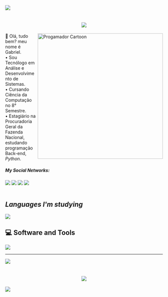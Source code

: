 <!--horizontal divider(gradiant)-->
<img src="https://user-images.githubusercontent.com/73097560/115834477-dbab4500-a447-11eb-908a-139a6edaec5c.gif">
<!--h1 without bottom border-->

<h1 align="center">
<img src="https://readme-typing-svg.herokuapp.com/?font=Righteous&size=35&center=true&vCenter=true&width=500&height=70&duration=4000&lines=Olá!+👋;Seja+bem-vindo!;+Meu+nome+é+Gabriel😃;" />
</h1>

<img src="zoro.gif" min-width="150px" max-width="360px" width="400px"  align="right" alt="Progamador Cartoon">

<p>👋 Olá, tudo bem? meu nome é Gabriel. <br>• Sou Tecnólogo em Análise e Desenvolvimento de Sistemas. <br>
• Cursando Ciência da Computação no 8° Semestre. <br> • Estagiário na Procuradoria Geral da Fazenda Nacional, <br>estudando programação Back-end, <i>Python</i>.</p>

<div align="left">
  <i><h5>My Social Networks:</h5></i>

  <a href="#" alt="Instagram">
  <a href="https://www.instagram.com/gab_proenca/" target="_blank"><img src="https://img.shields.io/badge/-Instagram-%23E4405F?style=for-the-badge&logo=instagram&logoColor=white"></a> 
  
  <a href="#" alt="Whatsapp">
  <a href="https://api.whatsapp.com/send/?phone=%2B5511949919959&text&app_absent=0" target="_blank"><img src="https://img.shields.io/badge/WhatsApp-25D366?style=for-the-badge&logo=whatsapp&logoColor=white" target="_blank"></a>
  
   <a href="#" alt="Linkedin">
   <a href="https://www.linkedin.com/in/gabriel-proencabr/" target="_blank"><img src="https://img.shields.io/badge/-LinkedIn-%230077B5?style=for-the-badge&logo=linkedin&logoColor=white" target="_blank"></a>  
   
  <a href="#" alt="Gmail">
  <a href="mailto:developer.gabrielz@gmail.com"><img src="https://img.shields.io/badge/Gmail-D14836?style=for-the-badge&logo=gmail&logoColor=white" target="_blank"></a> 
 </div> 
 
 <br>

<div align="left">
 
 <h2><i>Languages ​​I'm studying</i></h2>
 
 <img src= "https://skillicons.dev/icons?i=python,js,html,css )](https://skillicons.dev">

 <h2>💻 Software and Tools</h2>

 <img src="https://skillicons.dev/icons?i=vscode,git,discord" />
 
</div> 

<hr>

![](https://github-readme-stats.vercel.app/api/top-langs/?username=YoungLich&theme=dark&hide_border=false&include_all_commits=false&count_private=true&layout=compact)

<h1 align="center">
<img src="https://readme-typing-svg.herokuapp.com/?font=Righteous&size=35&center=true&vCenter=true&width=500&height=70&duration=4000&lines=Obrigado+pela+atenção!;Até+Logo!+😉;" />
</h1>

<!--horizontal divider(gradiant)-->
<img src="https://user-images.githubusercontent.com/73097560/115834477-dbab4500-a447-11eb-908a-139a6edaec5c.gif">
<!--h1 without bottom border-->

